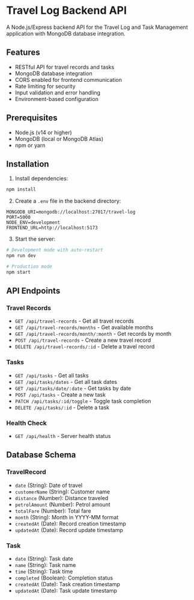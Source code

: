 # Travel Log Backend API

A Node.js/Express backend API for the Travel Log and Task Management application with MongoDB database integration.

## Features

- RESTful API for travel records and tasks
- MongoDB database integration
- CORS enabled for frontend communication
- Rate limiting for security
- Input validation and error handling
- Environment-based configuration

## Prerequisites

- Node.js (v14 or higher)
- MongoDB (local or MongoDB Atlas)
- npm or yarn

## Installation

1. Install dependencies:
```bash
npm install
```

2. Create a `.env` file in the backend directory:
```env
MONGODB_URI=mongodb://localhost:27017/travel-log
PORT=5000
NODE_ENV=development
FRONTEND_URL=http://localhost:5173
```

3. Start the server:
```bash
# Development mode with auto-restart
npm run dev

# Production mode
npm start
```

## API Endpoints

### Travel Records
- `GET /api/travel-records` - Get all travel records
- `GET /api/travel-records/months` - Get available months
- `GET /api/travel-records/month/:month` - Get records by month
- `POST /api/travel-records` - Create a new travel record
- `DELETE /api/travel-records/:id` - Delete a travel record

### Tasks
- `GET /api/tasks` - Get all tasks
- `GET /api/tasks/dates` - Get all task dates
- `GET /api/tasks/date/:date` - Get tasks by date
- `POST /api/tasks` - Create a new task
- `PATCH /api/tasks/:id/toggle` - Toggle task completion
- `DELETE /api/tasks/:id` - Delete a task

### Health Check
- `GET /api/health` - Server health status

## Database Schema

### TravelRecord
- `date` (String): Date of travel
- `customerName` (String): Customer name
- `distance` (Number): Distance traveled
- `petrolAmount` (Number): Petrol amount
- `totalFare` (Number): Total fare
- `month` (String): Month in YYYY-MM format
- `createdAt` (Date): Record creation timestamp
- `updatedAt` (Date): Record update timestamp

### Task
- `date` (String): Task date
- `name` (String): Task name
- `time` (String): Task time
- `completed` (Boolean): Completion status
- `createdAt` (Date): Task creation timestamp
- `updatedAt` (Date): Task update timestamp
